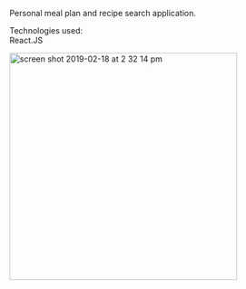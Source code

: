 Personal meal plan and recipe search application.

Technologies used:<br/>
React.JS

<img width="401" alt="screen shot 2019-02-18 at 2 32 14 pm" src="https://user-images.githubusercontent.com/44300521/52972822-05f5a980-338a-11e9-84ea-107018e9bbf6.png">
